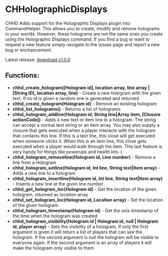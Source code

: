# CHHolographicDisplays
CHHD Adds support for the Holographic Displays plugin into CommandHelper. This allows you to create, modify and remove holograms in your worlds. However, these holograms are not the same ones you create using the Holographic Displays command. If you find a bug or want to request a new feature simply navigate to the issues page and report a new bug or enchancement.

Latest release: [download v1.0.0](https://github.com/macjuul/CHHolographicDisplays/releases/tag/v1.0.0)

## Functions:
+ **chhd_create_hologram([Hologram id], location array, line array | [String ID], location array, line)** - Create a new hologram with the given text. If no id is given a random one is generated and returned
+ **chhd_create_hologram(Hologram id)** - Remove an existing hologram
+ **chhd_list_holograms()** - Returns a list of holograms
+ **chhd_hologram_addline(Hologram id, String line|Array item, [Closure actionCode])** - Adds a new text or item line to a hologram. The string can accept a normal text string or an item array. You may also supply a closure that gets executed when a player interacts with the hologram that contains this line. If this is a text line, this close will get executed when someone clicks it. When this is an item line, this close gets executed when a player would walk through the item. This last feature is very handy for things like powerups and health kits :)
+ **chhd_hologram_removeline(Hologram id, Line number)** - Remove a line from a Hologram
+ **chhd_hologram_setline(Hologram id, Int line, String text|Item array)** - Adds a new line to a hologram
+ **chhd_hologram_insertline(Hologram id, Int line, String text|Item array)** - Inserts a new line at the given line number
+ **chhd_get_hologram_loc(Hologram id)** - Get the location of the given hologram, returned as location array
+ **chhd_set_hologram_loc(Hologram id, Location array)** - Set the location of the given hologram
+ **chhd_hologram_timestamp(Hologram id)** - Get the unix timestamp of the time when the hologram was created
+ **chhd_hologram_visibility(Hologram id | Hologram id, null | Hologram id, player array)** - Sets the visibility of a hologram. If only the first argument is given it will return a list of players that can see the hologram. If the second argument is null the hologram will be visible to everyone again. If the second argument is an array of players it will make the hologram only visible to them
